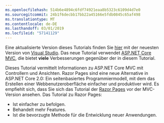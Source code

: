 ```yaml
---
ms.openlocfilehash: 514b6e4894c6fdf74921eaa8b5323c6109d4d7e0
ms.sourcegitcommit: 24b1f6decbb17bb22a45166e5fdb0845c65af498
ms.translationtype: MT
ms.contentlocale: de-DE
ms.lasthandoff: 03/01/2019
ms.locfileid: "57141129"
---
```

Eine aktualisierte Version dieses Tutorials finden Sie [hier](https://docs.microsoft.com/aspnet/core/tutorials/first-mvc-app/start-mvc) mit der neuesten Version von [Visual Studio](https://visualstudio.microsoft.com/). Das neue Tutorial verwendet [ASP.NET Core MVC](https://docs.microsoft.com/aspnet/core/mvc/), die bietet **viele** Verbesserungen gegenüber der in diesem Tutorial.

Dieses Tutorial vermittelt Informationen zu ASP.NET Core MVC mit Controllern und Ansichten. Razor Pages sind eine neue Alternative in ASP.NET Core 2.0: Ein seitenbasiertes Programmiermodell, mit dem das Erstellen einer Webbenutzeroberfläche einfacher und produktiver wird. Es empfiehlt sich, dass Sie sich das Tutorial der [Razor Pages](https://docs.microsoft.com/aspnet/core/mvc/razor-pages) vor der MVC-Version ansehen. Das Tutorial zu Razor Pages:

* Ist einfacher zu befolgen.
* Behandelt mehr Features.
* Ist die bevorzugte Methode für die Entwicklung neuer Anwendungen.
